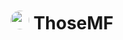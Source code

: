 # <img src="https://avatars.githubusercontent.com/u/9919?s=200&v=4" width="30" style="border-radius:50%;"> ThoseMF
